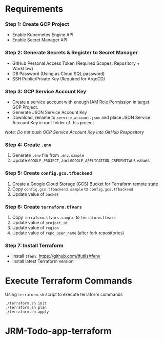 # Requirements

### Step 1: Create GCP Project
- Enable Kubernetes Engine API
- Enable Secret Manager API

### Step 2: Generate Secrets & Register to Secret Manager
- GitHub Personal Access Token (Required Scopes: Repository + Workflow)
- DB Password (Using as Cloud SQL password)
- SSH Public/Private Key (Required for ArgoCD)

### Step 3: GCP Service Account Key
- Create a service account with enough IAM Role Permission in target GCP Project.
- Generate JSON Service Account Key
- Download, rename to `service_account.json` and place JSON Service Account Key in root folder of this project

*Note: Do not push GCP Service Account Key into GitHub Respository*

### Step 4: Create `.env`
1. Generate `.env` file from `.env.sample`
2. Update `GOOGLE_PROJECT`, and `GOOGLE_APPLICATION_CREDENTIALS` values

### Step 5: Create `config.gcs.tfbackend`
1. Create a Google Cloud Storage (GCS) Bucket for Terraform remote state
2. Copy `config.gcs.tfbackend.sample` to `config.gcs.tfbackend`
3. Update value of `bucket`

### Step 6: Create `terraform.tfvars`
1. Copy `terraform.tfvars.sample` to `terraform.tfvars`
2. Update value of `project_id`
3. Update value of `region`
4. Update value of `repo_user_name` (after fork repositories)

### Step 7: Install Terraform
- Install `tfenv`: https://github.com/tfutils/tfenv
- Install latest Terraform version

# Execute Terraform Commands
Using `terraform.sh` script to execute terraform commands

```
./terraform.sh init
./terraform.sh plan
./terraform.sh apply
```

# JRM-Todo-app-terraform
